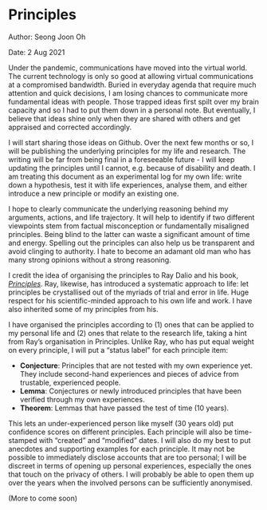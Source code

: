 # Principles

Author: Seong Joon Oh

Date: 2 Aug 2021

Under the pandemic, communications have moved into the virtual world. The current technology is only so good at allowing virtual communications at a compromised bandwidth. Buried in everyday agenda that require much attention and quick decisions, I am losing chances to communicate more fundamental ideas with people. Those trapped ideas first spilt over my brain capacity and so I had to put them down in a personal note. But eventually, I believe that ideas shine only when they are shared with others and get appraised and corrected accordingly.

I will start sharing those ideas on Github. Over the next few months or so, I will be publishing the underlying principles for my life and research. The writing will be far from being final in a foreseeable future - I will keep updating the principles until I cannot, e.g. because of disability and death. I am treating this document as an experimental log for my own life: write down a hypothesis, test it with life experiences, analyse them, and either introduce a new principle or modify an existing one.

I hope to clearly communicate the underlying reasoning behind my arguments, actions, and life trajectory. It will help to identify if two different viewpoints stem from factual misconception or fundamentally misaligned principles. Being blind to the latter can waste a significant amount of time and energy. Spelling out the principles can also help us be transparent and avoid clinging to authority. I hate to become an adamant old man who has many strong opinions without a strong reasoning.

I credit the idea of organising the principles to Ray Dalio and his book, [_Principles_](https://www.principles.com/). Ray, likewise, has introduced a systematic approach to life: let principles be crystallised out of the myriads of trial and error in life. Huge respect for his scientific-minded approach to his own life and work. I have also inherited some of my principles from his.

I have organised the principles according to (1) ones that can be applied to my personal life and (2) ones that relate to the research life, taking a hint from Ray’s organisation in Principles. Unlike Ray, who has put equal weight on every principle, I will put a “status label” for each principle item:

- **Conjecture**: Principles that are not tested with my own experience yet. They include second-hand experiences and pieces of advice from trustable, experienced people.
- **Lemma**: Conjectures or newly introduced principles that have been verified through my own experiences.
- **Theorem**: Lemmas that have passed the test of time (10 years).

This lets an under-experienced person like myself (30 years old) put confidence scores on different principles. Each principle will also be time-stamped with “created” and “modified” dates. I will also do my best to put anecdotes and supporting examples for each principle. It may not be possible to immediately disclose accounts that are too personal; I will be discreet in terms of opening up personal experiences, especially the ones that touch on the privacy of others. I will probably be able to open them up over the years when the involved persons can be sufficiently anonymised. 

(More to come soon)
